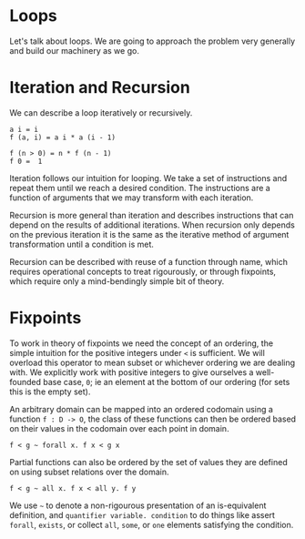 # Loops

Let's talk about loops. We are going to approach the problem very generally and build our machinery as we go.

# Iteration and Recursion

We can describe a loop iteratively or recursively.

```
a i = i
f (a, i) = a i * a (i - 1)
```

```
f (n > 0) = n * f (n - 1)
f 0 =  1
```

Iteration follows our intuition for looping. We take a set of instructions and repeat them
until we reach a desired condition. The instructions are a function of arguments that we may
transform with each iteration.

Recursion is more general than iteration and describes instructions that can depend on the results of additional
iterations. When recursion only depends on the previous iteration it is the same as the iterative method of argument transformation until a condition is met.

Recursion can be described with reuse of a function through name,
which requires operational concepts to treat rigourously, or through fixpoints, which
require only a mind-bendingly simple bit of theory.

# Fixpoints

To work in theory of fixpoints we need the concept of an ordering, the simple intuition for the positive integers under `<` is sufficient. We will overload this operator to mean subset or whichever ordering we are dealing with. We explicitly work with positive integers to give ourselves a well-founded base case, `0`; ie an element at the bottom of our ordering (for sets this is the empty set). 

An arbitrary domain can be mapped into an ordered codomain using a function `f : D -> O`, the class of these functions can then be ordered based on their values in the codomain over each point in domain.

```
f < g ~ forall x. f x < g x
```

Partial functions can also be ordered by the set of values they are defined on using subset relations over the domain.

```
f < g ~ all x. f x < all y. f y
```

We use `~` to denote a non-rigourous presentation of an is-equivalent definition, and `quantifier variable. condition` to do things like assert `forall`, `exists`, or collect `all`, `some`, or `one` elements satisfying the condition.
